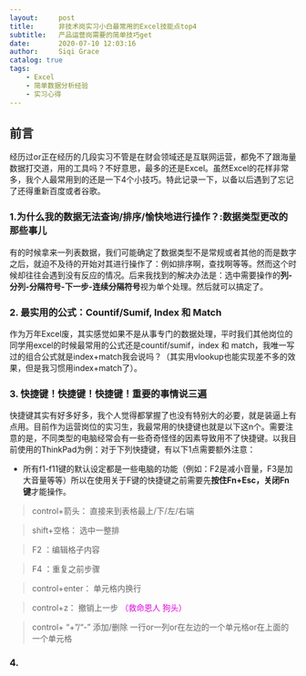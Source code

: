```yaml
---
layout:     post
title:      非技术岗实习小白最常用的Excel技能点top4
subtitle:   产品运营岗需要的简单技巧get
date:       2020-07-10 12:03:16
author:     Siqi Grace
catalog: true
tags:
    - Excel
    - 简单数据分析经验
    - 实习心得
---
```


## 前言 ## 

经历过or正在经历的几段实习不管是在财会领域还是互联网运营，都免不了跟海量数据打交道，用的工具吗？不好意思，最多的还是Excel。虽然Excel的花样非常多，我个人最常用到的还是一下4个小技巧。特此记录一下，以备以后遇到了忘记了还得重新百度或者谷歌。  

### 1.为什么我的数据无法查询/排序/愉快地进行操作？:数据类型更改的那些事儿  ###  

有的时候拿来一列表数据，我们可能确定了数据类型不是常规或者其他的而是数字之后，就迫不及待的开始对其进行操作了：例如排序啊，查找啊等等。然而这个时候却往往会遇到没有反应的情况。后来我找到的解决办法是：选中需要操作的**列-分列-分隔符号-下一步-连续分隔符号**视为单个处理。然后就可以搞定了。

### 2. 最实用的公式：Countif/Sumif, Index 和 Match ###

作为万年Excel废，其实感觉如果不是从事专门的数据处理，平时我们其他岗位的同学用excel的时候最常用的公式还是countif/sumif，index 和 match，我唯一写过的组合公式就是index+match我会说吗？（其实用vlookup也能实现差不多的效果，但是我习惯用index+match了）。   

### 3. 快捷键！快捷键！快捷键！重要的事情说三遍 ###

快捷键其实有好多好多，我个人觉得都掌握了也没有特别大的必要，就是装逼上有点用。目前作为运营岗位的实习生，我最常用的快捷键也就是以下这n个。需要注意的是，不同类型的电脑经常会有一些奇奇怪怪的因素导致用不了快捷键。以我目前使用的ThinkPad为例：对于下列快捷键，有以下1点需要额外注意：  

* 所有f1-f11键的默认设定都是一些电脑的功能（例如：F2是减小音量，F3是加大音量等等）所以在使用关于F键的快捷键之前需要先**按住Fn+Esc，关闭Fn键**才能操作。  

> control+箭头： 直接来到表格最上/下/左/右端  

> shift+空格：      选中一整排  

> F2 ：编辑格子内容  

> F4 ：重复之前步骤  

> control+enter：  单元格内换行  

> control+z： 撤销上一步 <font color="#dd00dd">（救命恩人 狗头）</font></br>  

> control+ “+”/“-” 添加/删除 一行or一列or在左边的一个单元格or在上面的一个单元格


### 4. 

